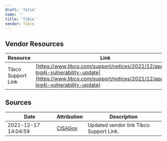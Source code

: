 ```yaml
---
draft: 'false'
name: ''
title: 'Tibco '
vendor: Tibco
---
```


## Vendor Resources
| Resource | Link |
| --- | --- |
| Tibco Support Link | [https://www.tibco.com/support/notices/2021/12/apache-log4j-vulnerability-update](https://www.tibco.com/support/notices/2021/12/apache-log4j-vulnerability-update) |



## Sources
| Date | Attribution | Description |
| --- | --- | --- |
| 2021-12-17 14:04:59 | [CISAGov](https://raw.githubusercontent.com/cisagov/log4j-affected-db/develop/README.md) | Updated vendor link Tibco Support Link.  |
